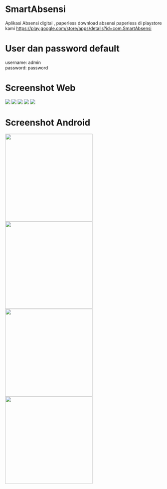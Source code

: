 # SmartAbsensi
Aplikasi Absensi digital , paperless
download absensi paperless di playstore kami 
https://play.google.com/store/apps/details?id=com.SmartAbsensi
# User dan password default
username: admin\
password: password
# Screenshot Web
![](https://github.com/bisanedev/smartAbsensi/blob/main/screenshoot/rekapKelas.png?raw=true)
![](https://github.com/bisanedev/smartAbsensi/blob/main/screenshoot/rekapSiswa.png?raw=true)
![](https://github.com/bisanedev/smartAbsensi/blob/main/screenshoot/rekapGuru.png?raw=true)
![](https://github.com/bisanedev/smartAbsensi/blob/main/screenshoot/absensiLihatSiswa.png?raw=true)
![](https://github.com/bisanedev/smartAbsensi/blob/main/screenshoot/auditabsensiSiswa.png?raw=true)
# Screenshot Android
<img src="https://github.com/bisanedev/smartAbsensi/blob/main/screenshoot/Screenshot_1613217274.png?raw=true" width="280"> <img src="https://github.com/bisanedev/smartAbsensi/blob/main/screenshoot/Screenshot_1613221517.png?raw=true" width="280"> <img src="https://github.com/bisanedev/smartAbsensi/blob/main/screenshoot/Screenshot_1613221520.png?raw=true" width="280"> <img src="https://github.com/bisanedev/smartAbsensi/blob/main/screenshoot/Screenshot_1613221606.png?raw=true" width="280">

